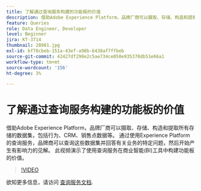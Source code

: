 ```yaml
---
title: 了解通过查询服务构建的功能板的价值
description: 借助Adobe Experience Platform，品牌厂商可以摄取、存储、构造和提取所有存储的数据集&mdash；包括行为、CRM、销售点数据等。 通过使用Experience Platform的查询服务，品牌商可以查询这些数据集并回答有关业务的特定问题，然后开始产生有影响力的见解。 此视频演示了使用查询服务在商业智能(BI)工具中构建功能板的价值。
feature: Queries
role: Data Engineer, Developer
level: Beginner
jira: KT-3714
thumbnail: 28981.jpg
exl-id: bf78cbeb-151a-43ef-a90b-6438af7ffbeb
source-git-commit: 42427df298e2c5ae734ce050e935378db51e66a1
workflow-type: tm+mt
source-wordcount: '156'
ht-degree: 3%

---
```


# 了解通过查询服务构建的功能板的价值

借助Adobe Experience Platform，品牌厂商可以摄取、存储、构造和提取所有存储的数据集，包括行为、CRM、销售点数据等。 通过使用Experience Platform的查询服务，品牌商可以查询这些数据集并回答有关业务的特定问题，然后开始产生有影响力的见解。 此视频演示了使用查询服务在商业智能(BI)工具中构建功能板的价值。

>[!VIDEO](https://video.tv.adobe.com/v/28981?quality=12&learn=on)

欲知更多信息，请访问 [查询服务文档](https://experienceleague.adobe.com/docs/experience-platform/query/home.html?lang=zh-Hans).

